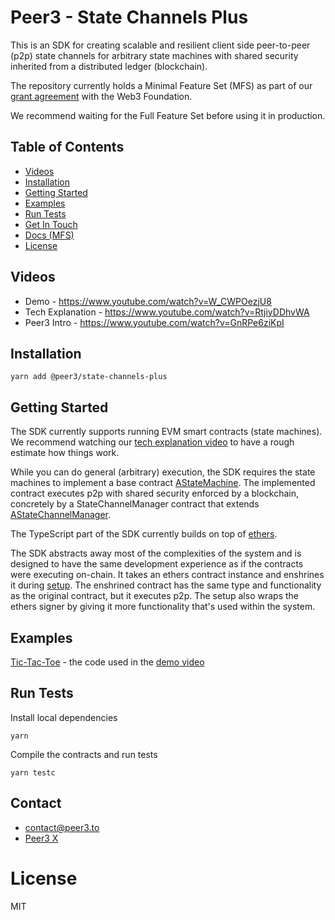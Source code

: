 # Peer3 - State Channels Plus

This is an SDK for creating scalable and resilient client side peer-to-peer (p2p) state channels for arbitrary state machines with shared security inherited from a distributed ledger (blockchain).

The repository currently holds a Minimal Feature Set (MFS) as part of our [grant agreement](https://github.com/w3f/Grants-Program/pull/2350) with the Web3 Foundation.

We recommend waiting for the Full Feature Set before using it in production.

## Table of Contents
- [Videos](#videos)
- [Installation](#installation)
- [Getting Started](#getting-started)
- [Examples](#examples)
- [Run Tests](#run-tests)
- [Get In Touch](#contact)
- [Docs (MFS)](./docs/mfsDocs.md)
- [License](#license)

## Videos
- Demo - https://www.youtube.com/watch?v=W_CWPOezjU8
- Tech Explanation - https://www.youtube.com/watch?v=RtjiyDDhvWA
- Peer3 Intro - https://www.youtube.com/watch?v=GnRPe6ziKpI

## Installation

```shell
yarn add @peer3/state-channels-plus
```

## Getting Started
The SDK currently supports running EVM smart contracts (state machines).
We recommend watching our [tech explanation video](https://www.youtube.com/watch?v=RtjiyDDhvWA) to have a rough estimate how things work.

While you can do general (arbitrary) execution, the SDK requires the state machines to implement a base contract [AStateMachine](./contracts/V1/AStateMachine.sol).
The implemented contract executes p2p with shared security enforced by a blockchain, concretely by a StateChannelManager contract that extends [AStateChannelManager](./contracts/V1/StateChannelDiamondProxy/AStateChannelManagerProxy.sol).

The TypeScript part of the SDK currently builds on top of [ethers](https://github.com/ethers-io/ethers.js).

The SDK abstracts away most of the complexities of the system and is designed to have the same development experience as if the contracts were executing on-chain. It takes an ethers contract instance and enshrines it during [setup](./src/evm/EvmStateMachine.ts#205). The enshrined contract has the same type and functionality as the original contract, but it executes p2p. The setup also wraps the ethers signer by giving it more functionality that's used within the system.

## Examples

[Tic-Tac-Toe](./examples/TicTacToe) - the code used in the [demo video](https://www.youtube.com/watch?v=W_CWPOezjU8)

## Run Tests
Install local dependencies
```shell
yarn
```
Compile the contracts and run tests
```shell
yarn testc
```

## Contact
- contact@peer3.to
- [Peer3 X](https://x.com/peer3_to)

# License
MIT